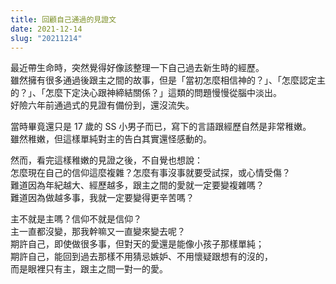 ```yaml
---
title: 回顧自己通過的見證文
date: 2021-12-14
slug: "20211214"
---
```


最近帶生命時，突然覺得好像該整理一下自己過去新生時的經歷。\
雖然擁有很多通過後跟主之間的故事，但是「當初怎麼相信神的？」、「怎麼認定主的？」、「怎麼下定決心跟神締結關係？」這類的問題慢慢從腦中淡出。\
好險六年前通過式的見證有備份到，還沒流失。

當時畢竟還只是 17 歲的 SS 小男子而已，寫下的言語跟經歷自然是非常稚嫩。\
雖然稚嫩，但這樣單純對主的告白其實還怪感動的。

然而，看完這樣稚嫩的見證之後，不自覺也想說：\
怎麼現在自己的信仰這麼複雜？怎麼有事沒事就要受試探，或心情受傷？\
難道因為年紀越大、經歷越多，跟主之間的愛就一定要變複雜嗎？\
難道因為做越多事，我就一定要變得更辛苦嗎？

主不就是主嗎？信仰不就是信仰？\
主一直都沒變，那我幹嘛又一直變來變去呢？\
期許自己，即使做很多事，但對天的愛還是能像小孩子那樣單純；\
期許自己，能回到過去那樣不用猜忌嫉妒、不用懷疑跟想有的沒的，\
而是眼裡只有主，跟主之間一對一的愛。
